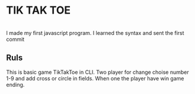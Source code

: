 <h1> TIK TAK TOE </h1><br>
I made my first javascript program. I learned the syntax and sent the first commit 
<h2>Ruls</h2>
This is basic game TikTakToe in CLI. Two player for change choise number 1-9 and add cross or circle in fields. When one the player have win game ending. 
